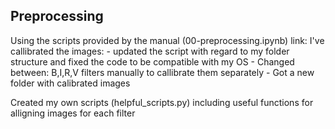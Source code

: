 ## Preprocessing 
Using the scripts provided by the manual  (00-preprocessing.ipynb)  link: 
I've callibrated the images:
    - updated the script with regard to my folder structure and fixed the code to be compatible with my OS
    - Changed between: B,I,R,V filters manually to callibrate them separately
    - Got a new folder with calibrated images

Created my own scripts (helpful_scripts.py) including useful functions for alligning images for each filter 


